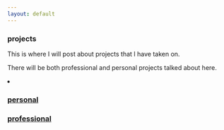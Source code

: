 ```yaml
---
layout: default
---
```

<div class="blurb">
         <section>
            <!-- FIRST BLOCK -->
            <div id="first-block">
               <div class="line">
                  <div class="margin-bottom">
                     <div class="margin">
                        <article class="s-12">
                           <h1>projects</h1>
                           <p>This is where I will post about projects that I have taken on.</p>
                           <p>There will be both professional and personal projects talked about here.</p>
                                 <li><h1><a href="/projects/personal">personal</a></h1> <h1><a href="/projects/professional">professional</a></h1></li>
                        </article>
                     </div>
                  </div>
               </div>
            </div>
         </section>
</div><!-- /.blurb -->

